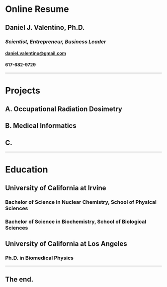 # Online Resume
## Daniel J. Valentino, Ph.D.

### *Scientist, Entrepreneur, Business Leader*

#### daniel.valentino@gmail.com

#### 617-682-9729

---
# Projects
## A. Occupational Radiation Dosimetry
## B. Medical Informatics
## C. 
---
# Education
## University of California at Irvine
### Bachelor of Science in Nuclear Chemistry, School of Physical Sciences
### Bachelor of Science in Biochemistry, School of Biological Sciences
## University of California at Los Angeles
### Ph.D. in Biomedical Physics
---
## The end.
<!--stackedit_data:
eyJoaXN0b3J5IjpbLTEyNDM4MjkzXX0=
-->